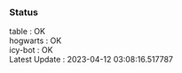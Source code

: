 ### Status


table : OK  
hogwarts : OK  
icy-bot : OK  
Latest Update : 2023-04-12 03:08:16.517787
